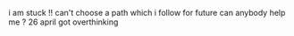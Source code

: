 i am stuck !! can't choose a path which i follow for future can anybody help me ?
26 april got overthinking 
